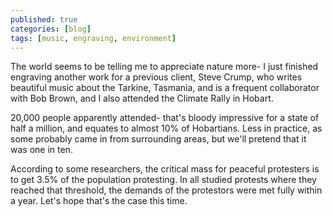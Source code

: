 ```yaml
---
published: true
categories: [blog]
tags: [music, engraving, environment]
---
```

The world seems to be telling me to appreciate nature more- I just finished engraving another work for a previous client, Steve Crump, who writes beautiful music about the Tarkine, Tasmania, and is a frequent collaborator with Bob Brown, and I also attended the Climate Rally in Hobart. 

20,000 people apparently attended- that's bloody impressive for a state of half a million, and equates to almost 10% of Hobartians. Less in practice, as some probably came in from surrounding areas, but we'll pretend that it was one in ten. 

According to some researchers, the critical mass for peaceful protesters is to get 3.5% of the population protesting. In all studied protests where they reached that threshold, the demands of the protestors were met fully within a year. Let's hope that's the case this time.
